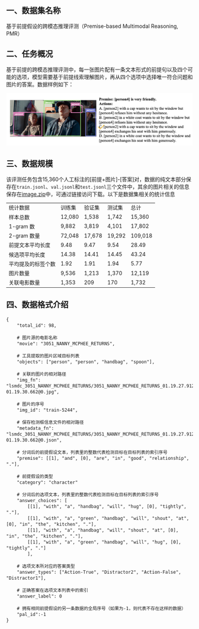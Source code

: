 ## 一、数据集名称

基于前提假设的跨模态推理评测（Premise-based Multimodal Reasoning, PMR）
## 二、任务概况

基于前提的跨模态推理评测中，每一张图片配有一条文本形式的前提句以及四个可能的选项，模型需要基于前提线索理解图片，再从四个选项中选择唯一符合问题和图片的答案。数据样例如下：

![数据样例](./example.png)

## 三、数据规模

该评测任务包含15,360个人工标注的[前提+图片]-[答案]对，数据的纯文本部分保存在`train.jsonl`、`val.jsonl`和`test.jsonl`三个文件中，其余的图片相关的信息保存在[image.zip](https://drive.google.com/file/d/1saPwU52xEveY2EOiVGL-rxsTyF8OumhS/view)中，可通过链接访问下载。以下是数据集相关的统计信息

|                    |        |        |        |         |
| ------------------ | ------ | ------ | ------ | ------- |
| 统计数据                | 训练集 | 验证集 | 测试集 | 总计    |
| 样本总数           | 12,080 | 1,538  | 1,742  | 15,360  |
| 1-gram 数          | 9,882  | 3,819  | 4,101  | 17,802  |
| 2-gram 数量        | 72,048 | 17,678 | 19,292 | 109,018 |
| 前提文本平均长度   | 9.48   | 9.47   | 9.54   | 28.49   |
| 候选项平均长度     | 14.38  | 14.41  | 14.45  | 43.24   |
| 平均提及的标签个数 | 1.92   | 1.91   | 1.94   | 5.77    |
| 图片数量           | 9,536  | 1,213  | 1,370  | 12,119  |
| 关联电影数量       | 1,353  | 209    | 170    | 1,732   |

## 四、数据格式介绍

```
{
    "total_id": 98,
    
    # 图片源的电影名称
	"movie": "3051_NANNY_MCPHEE_RETURNS",
  
	# 工具提取的图片区域目标列表
	"objects": ["person", "person", "handbag", "spoon"],
  
	# 关联的图片的相对路径
	"img_fn": "lsmdc_3051_NANNY_MCPHEE_RETURNS/3051_NANNY_MCPHEE_RETURNS_01.19.27.912-01.19.30.662@0.jpg",
	
	# 图片的序号
	"img_id": "train-5244",
  
	# 保存检测框信息文件的相对路径
	"metadata_fn": "lsmdc_3051_NANNY_MCPHEE_RETURNS/3051_NANNY_MCPHEE_RETURNS_01.19.27.912-01.19.30.662@0.json",
  
	# 分词后的前提假设文本，列表里的整数代表检测目标在目标列表的索引序号
	"premise": [[1], "and", [0], "are", "in", "good", "relationship", "."],
  
	# 前提假设的类型
	"category": "character"
  
	# 分词后的选项文本，列表里的整数代表检测目标在目标列表的索引序号
	"answer_choices": [
		[[1], "with", "a", "handbag", "will", "hug", [0], "tightly", "."],
		[[1], "with", "a", "green", "handbag", "will", "shout", "at", [0], "in", "the", "kitchen", "."],
		[[1], "with", "a", "handbag", "will", "shout", "at", [0], "in", "the", "kitchen", "."],
		[[1], "with", "a", "green", "handbag", "will", "hug", [0], "tightly", "."]
		],
    
	# 选项文本所对应的答案类型
	"answer_types": ["Action-True", "Distractor2", "Action-False", "Distractor1"],
  
	# 正确答案在选项文本列表中的索引
	"answer_label": 0
	
	# 拥有相同前提假设的另一条数据的全局序号（如果为-1，则代表不存在这样的数据）
	"pal_id":-1
}
```